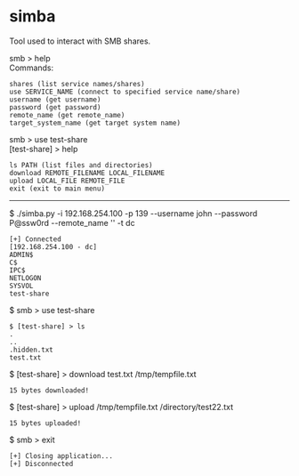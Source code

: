 # simba

Tool used to interact with SMB shares.

smb > help  
    Commands:  

    shares (list service names/shares)  
    use SERVICE_NAME (connect to specified service name/share)  
    username (get username)  
    password (get password)  
    remote_name (get remote_name)  
    target_system_name (get target system name)  

smb > use test-share  
[test-share] > help  

    ls PATH (list files and directories)  
    download REMOTE_FILENAME LOCAL_FILENAME    
    upload LOCAL_FILE REMOTE_FILE  
    exit (exit to main menu)

---

$ ./simba.py -i 192.168.254.100 -p 139 --username john --password P@ssw0rd --remote_name '' -t dc

    [+] Connected  
    [192.168.254.100 - dc]  
    ADMIN$  
    C$  
    IPC$  
    NETLOGON  
    SYSVOL  
    test-share

$ smb > use test-share  

    $ [test-share] > ls  
    .  
    ..  
    .hidden.txt  
    test.txt

$ [test-share] > download test.txt /tmp/tempfile.txt

    15 bytes downloaded!

$ [test-share] > upload /tmp/tempfile.txt /directory/test22.txt

    15 bytes uploaded!  

$ smb > exit

    [+] Closing application...  
    [+] Disconnected  
